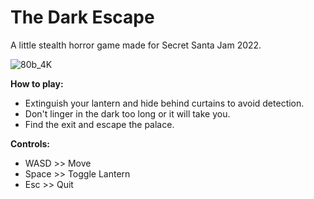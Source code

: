 # The Dark Escape

A little stealth horror game made for Secret Santa Jam 2022.

![80b_4K](https://user-images.githubusercontent.com/33135141/210474773-8c93669a-4b58-4487-a36f-28e9c0bc8670.png)

<b>How to play:</b>
- Extinguish your lantern and hide behind curtains to avoid detection.
- Don't linger in the dark too long or it will take you.
- Find the exit and escape the palace.

<b>Controls:</b>
- WASD >> Move
- Space >> Toggle Lantern
- Esc >> Quit

